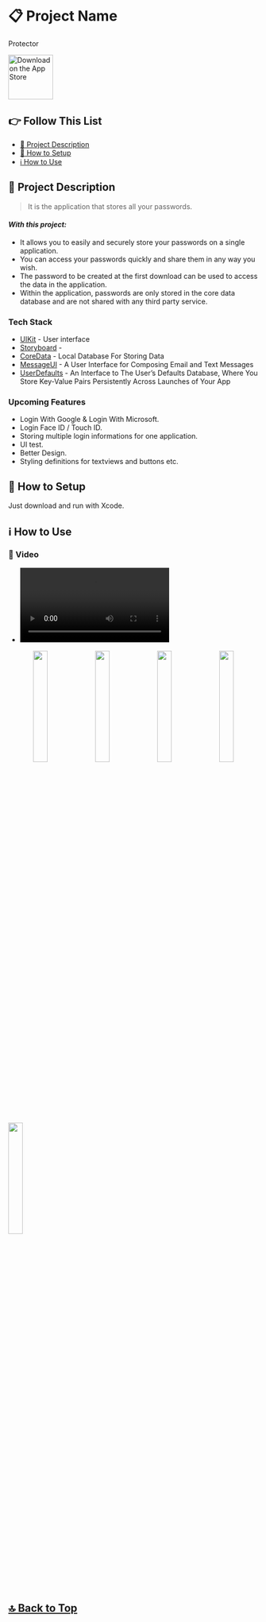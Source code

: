 # 📋 Project Name
Protector

<a href="https://apps.apple.com/tr/app/mars-explorer/id1667968298?l=tr" target="_blank"><img src="https://user-images.githubusercontent.com/49414644/215282404-d930a425-165c-435a-b2ac-a97bddfeb162.png" alt="Download on the App Store" height="90"/></a>

## 👉 Follow This List

- [🎯 Project Description](#-project-description)
- [🔧 How to Setup](#-how-to-setup)
- [ℹ️ How to Use](#-how-to-use)

## 🎯 Project Description 
> It is the application that stores all your passwords.

#### _With this project:_
- It allows you to easily and securely store your passwords on a single application.
- You can access your passwords quickly and share them in any way you wish.
- The password to be created at the first download can be used to access the data in the application.
- Within the application, passwords are only stored in the core data database and are not shared with any third party service.

### Tech Stack
- [UIKit] - User interface
- [Storyboard] -
- [CoreData] - Local Database For Storing Data
- [MessageUI] - A User Interface for Composing Email and Text Messages
- [UserDefaults] - An Interface to The User’s Defaults Database, Where You Store Key-Value Pairs Persistently Across Launches of Your App

### Upcoming Features
- Login With Google & Login With Microsoft.
- Login Face ID / Touch ID.
- Storing multiple login informations for one application.
- UI test.
- Better Design.
- Styling definitions for textviews and buttons etc.

## 🔧 How to Setup
Just download and run with Xcode.

## ℹ️ How to Use 
### 🎥 Video
- <video src="https://user-images.githubusercontent.com/49414644/210572707-8c96b9ab-8cee-49a8-8028-4b921b174637.mp4"></video>

<p align="center">
<img src="https://user-images.githubusercontent.com/49414644/215278969-120b9bcf-b5af-426b-9be6-9005b0401366.png" width="24%" />  
<img src="https://user-images.githubusercontent.com/49414644/215281951-65e1a807-4cc7-412c-a6d5-0324f8643d44.png" width="24%" />  
<img src="https://user-images.githubusercontent.com/49414644/215281980-708bdd6c-4ea4-4b93-99df-a74c05ece91b.png" width="24%" />  
<img src="https://user-images.githubusercontent.com/49414644/215282000-44b6190d-6b86-4de4-b4a9-1f9988665066.png" width="24%" />
</p>
<p align="left">
<img src="https://user-images.githubusercontent.com/49414644/215282029-7ffd4bc6-735a-4d8b-b908-05cbd85ddfde.png" width="24%"/> 
</p>

## [🔝 Back to Top](#-follow-this-list) 

 [UIKit]: <https://developer.apple.com/documentation/uikit>
 [Storyboard]: <>
 [CoreData]: <https://developer.apple.com/documentation/coredata>
 [MessageUI]: <https://developer.apple.com/documentation/messageui>
 [UserDefaults]: <https://developer.apple.com/documentation/foundation/userdefaults>

